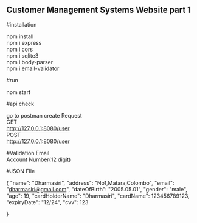 ## Customer Management Systems Website part 1

#installation

npm install <br/>
npm i express <br/>
npm i cors <br/>
npm i sqlite3 <br/>
npm i body-parser <br/>
npm i email-validator <br/>

#run

npm start

#api check 

go to postman create Request <br/>
GET <br/>
http://127.0.0.1:8080/user <br/>
POST <br/>
http://127.0.0.1:8080/user <br/>

#Validation
Email<br/>
Account Number(12 digit)<br/>

#JSON FIle

{
    "name": "Dharmasiri",
    "address": "No1,Matara,Colombo",
    "email": "dharmasiri@gmail.com",
    "dateOfBirth": "2005.05.01", 
    "gender": "male", 
    "age":  19, 
    "cardHolderName": "Dharmasiri",
    "cardName": 123456789123, 
    "expiryDate":  "12/24",
    "cvv":  123              
                    
}




